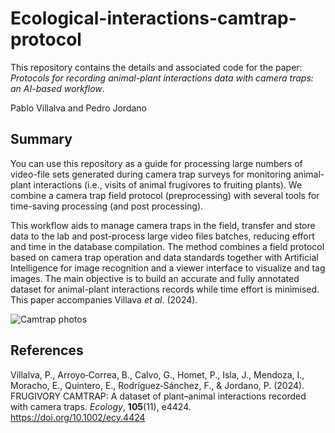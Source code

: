# Ecological-interactions-camtrap-protocol
This repository contains the details and associated code for the paper: _Protocols for recording animal-plant interactions data with camera traps: an AI-based workflow_.

Pablo Villalva and Pedro Jordano

## Summary
You can use this repository as a guide for processing large numbers of video-file sets generated during camera trap surveys for monitoring animal-plant interactions (i.e., visits of animal frugivores to fruiting plants). We combine a camera trap field protocol (preprocessing) with several tools for time-saving processing (and post processing). 

This workflow aids to manage camera traps in the field, transfer and store data to the lab and post-process large video files batches, reducing effort and time in the database compilation. The method combines a field protocol based on camera trap operation and data standards together with Artificial Intelligence for image recognition and a viewer interface to visualize and tag images. The main objective is to build an accurate and fully annotated dataset for animal-plant interactions records while time effort is minimised. This paper accompanies Villava _et al_. (2024).

![Camtrap photos](images/image1.png)

## References
Villalva, P., Arroyo‐Correa, B., Calvo, G., Homet, P., Isla, J., Mendoza, I., Moracho, E., Quintero, E., Rodríguez‐Sánchez, F., & Jordano, P. (2024). FRUGIVORY CAMTRAP: A dataset of plant–animal interactions recorded with camera traps. _Ecology_, **105**(11), e4424. https://doi.org/10.1002/ecy.4424
